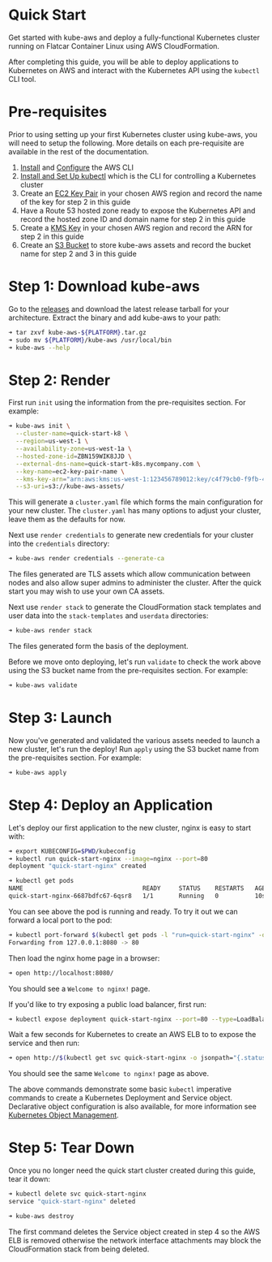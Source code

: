 # Quick Start

Get started with kube-aws and deploy a fully-functional Kubernetes cluster running on Flatcar Container Linux using AWS CloudFormation.

After completing this guide, you will be able to deploy applications to Kubernetes on AWS and interact with the Kubernetes API using the `kubectl` CLI tool.

# Pre-requisites

Prior to using setting up your first Kubernetes cluster using kube-aws, you will need to setup the following. More details on each pre-requisite are available in the rest of the documentation.

1. [Install](http://docs.aws.amazon.com/cli/latest/userguide/installing.html) and [Configure](http://docs.aws.amazon.com/cli/latest/userguide/cli-chap-getting-started.html) the AWS CLI
1. [Install and Set Up kubectl](https://kubernetes.io/docs/tasks/tools/install-kubectl/) which is the CLI for controlling a Kubernetes cluster
1. Create an [EC2 Key Pair](http://docs.aws.amazon.com/AWSEC2/latest/UserGuide/ec2-key-pairs.html) in your chosen AWS region and record the name of the key for step 2 in this guide
1. Have a Route 53 hosted zone ready to expose the Kubernetes API and record the hosted zone ID and domain name for step 2 in this guide
1. Create a [KMS Key](http://docs.aws.amazon.com/kms/latest/developerguide/create-keys.html) in your chosen AWS region and record the ARN for step 2 in this guide
1. Create an [S3 Bucket](http://docs.aws.amazon.com/AmazonS3/latest/gsg/CreatingABucket.html) to store kube-aws assets and record the bucket name for step 2 and 3 in this guide

# Step 1: Download kube-aws

Go to the [releases](https://github.com/kube-aws/kube-aws/releases) and download the latest release tarball for your architecture. Extract the binary and add kube-aws to your path:

```bash
➜ tar zxvf kube-aws-${PLATFORM}.tar.gz
➜ sudo mv ${PLATFORM}/kube-aws /usr/local/bin
➜ kube-aws --help
```

# Step 2: Render

First run `init` using the information from the pre-requisites section. For example:

```bash
➜ kube-aws init \
  --cluster-name=quick-start-k8 \
  --region=us-west-1 \
  --availability-zone=us-west-1a \
  --hosted-zone-id=ZBN159WIK8JJD \
  --external-dns-name=quick-start-k8s.mycompany.com \
  --key-name=ec2-key-pair-name \
  --kms-key-arn="arn:aws:kms:us-west-1:123456789012:key/c4f79cb0-f9fb-434a-ac3c-47c5697d51e6" \
  --s3-uri=s3://kube-aws-assets/
```

This will generate a `cluster.yaml` file which forms the main configuration for your new cluster. The `cluster.yaml` has many options to adjust your cluster, leave them as the defaults for now.

Next use `render credentials` to generate new credentials for your cluster into the `credentials` directory:

```bash
➜ kube-aws render credentials --generate-ca
```

The files generated are TLS assets which allow communication between nodes and also allow super admins to administer the cluster. After the quick start you may wish to use your own CA assets.

Next use `render stack` to generate the CloudFormation stack templates and user data into the `stack-templates` and `userdata` directories:

```bash
➜ kube-aws render stack
```

The files generated form the basis of the deployment.

Before we move onto deploying, let's run `validate` to check the work above using the S3 bucket name from the pre-requisites section. For example:

```bash
➜ kube-aws validate
```

# Step 3: Launch

Now you've generated and validated the various assets needed to launch a new cluster, let's run the deploy! Run `apply` using the S3 bucket name from the pre-requisites section. For example:

```bash
➜ kube-aws apply
```

# Step 4: Deploy an Application

Let's deploy our first application to the new cluster, nginx is easy to start with:

```bash
➜ export KUBECONFIG=$PWD/kubeconfig
➜ kubectl run quick-start-nginx --image=nginx --port=80
deployment "quick-start-nginx" created

➜ kubectl get pods
NAME                                 READY     STATUS    RESTARTS   AGE
quick-start-nginx-6687bdfc67-6qsr8   1/1       Running   0          10s
```

You can see above the pod is running and ready. To try it out we can forward a local port to the pod:

```bash
➜ kubectl port-forward $(kubectl get pods -l "run=quick-start-nginx" -o jsonpath="{.items[0].metadata.name}") 8080:80  
Forwarding from 127.0.0.1:8080 -> 80
```

Then load the nginx home page in a browser:

```bash
➜ open http://localhost:8080/
```

You should see a `Welcome to nginx!` page.

If you'd like to try exposing a public load balancer, first run:

```bash
➜ kubectl expose deployment quick-start-nginx --port=80 --type=LoadBalancer
```

Wait a few seconds for Kubernetes to create an AWS ELB to to expose the service and then run:

```bash
➜ open http://$(kubectl get svc quick-start-nginx -o jsonpath="{.status.loadBalancer.ingress[0].hostname}")
```

You should see the same `Welcome to nginx!` page as above.

The above commands demonstrate some basic `kubectl` imperative commands to create a Kubernetes Deployment and Service object. Declarative object configuration is also available, for more information see [Kubernetes Object Management](https://kubernetes.io/docs/tutorials/object-management-kubectl/object-management/).

# Step 5: Tear Down

Once you no longer need the quick start cluster created during this guide, tear it down:

```bash
➜ kubectl delete svc quick-start-nginx
service "quick-start-nginx" deleted

➜ kube-aws destroy
```

The first command deletes the Service object created in step 4 so the AWS ELB is removed otherwise the network interface attachments may block the CloudFormation stack from being deleted.
